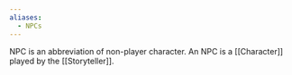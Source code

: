 ```yaml
---
aliases:
  - NPCs
---
```

NPC is an abbreviation of non-player character. An NPC is a [[Character]] played by the [[Storyteller]].